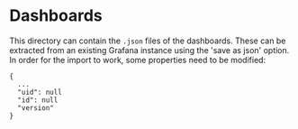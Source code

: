 # Dashboards

This directory can contain the `.json` files of the dashboards.
These can be extracted from an existing Grafana instance using the 'save as json' option.
In order for the import to work, some properties need to be modified:

```
{
  ...
  "uid": null
  "id": null
  "version"
}
```
